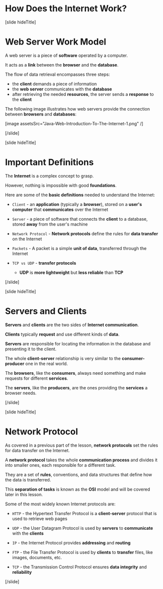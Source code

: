 # How Does the Internet Work?

[slide hideTitle]

# Web Server Work Model

A web server is a piece of **software** operated by a computer.

It acts as a **link** between the **browser** and the **database**.

The flow of data retrieval encompasses three steps:

- the **client** demands a piece of information 
- the **web server** communicates with the **database**
- after retrieving the needed **resources**, the server sends a **response** to the **client**

The following image illustrates how web servers provide the connection between **browsers** and **databases**:

[image assetsSrc="Java-Web-Introduction-To-The-Internet-1.png" /]

[/slide]

[slide hideTitle]

# Important Definitions

The **Internet** is a complex concept to grasp.

However, nothing is impossible with good **foundations**.

Here are some of the **basic definitions** needed to understand the Internet:

- `Client` - an **application** (typically a **browser**), stored on a **user's computer** that **communicates** over the Internet

- `Server` - a piece of software that connects the **client** to a database, stored **away** from the user's machine

- `Network Protocol` - **Network protocols** define the rules for **data transfer** on the Internet

- `Packets` - A packet is a simple **unit of data**, transferred through the Internet

- `TCP vs UDP` - **transfer protocols**
    * **UDP** is **more lightweight** but **less reliable** than **TCP**

[/slide]

[slide hideTitle]

# Servers and Clients

**Servers** and **clients** are the two sides of **Internet communication**.

**Clients** typically **request** and use different kinds of **data**.

**Servers** are responsible for locating the information in the database and presenting it to the client.

The whole **client-server** relationship is very similar to the **consumer-producer** one in the real world.

The **browsers**, like the **consumers**, always need something and make requests for different **services**.

The **servers**, like the **producers**, are the ones providing the **services** a browser needs.

[/slide]

[slide hideTitle]

# Network Protocol

As covered in a previous part of the lesson, **network protocols** set the rules for data transfer on the Internet.

A **network protocol** takes the whole **communication process** and divides it into smaller ones, each responsible for a different task.

They are a set of **rules**, conventions, and data structures that define how the data is transferred.

This **separation of tasks** is known as the **OSI** model and will be covered later in this lesson.

Some of the most widely known Internet protocols are:

- `HTTP` - the Hypertext Transfer Protocol is a **client-server** protocol that is used to retrieve web pages

- `UDP` - the User Datagram Protocol is used by **servers** to **communicate** with the **clients**

- `IP` - the Internet Protocol provides **addressing** and **routing**

- `FTP` -  the File Transfer Protocol is used by **clients** to **transfer** files, like images, documents, etc.

- `TCP` - the Transmission Control Protocol ensures **data integrity** and **reliability**

[/slide]